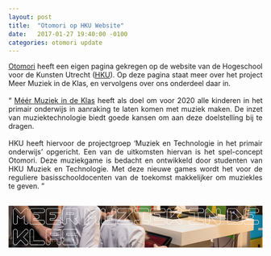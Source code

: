 ```yaml
---
layout: post
title:  "Otomori op HKU Website"
date:   2017-01-27 19:40:00 -0100
categories: otomori update
---
```


<p style="text-align:justify">
	<a href="http://www.hku.nl/Opleidingen/MuziekEnTechnologie/OverHKUMuziekEnTechnologie2/MeerMuziekInDeKlas.htm" target="blank">Otomori</a> heeft een eigen pagina gekregen op de website van de Hogeschool voor de Kunsten Utrecht (<a href="http://www.hku.nl" target="blank">HKU</a>). Op deze pagina staat meer over het project Meer Muziek in de Klas, en vervolgens over ons onderdeel daar in. <br>
	<br>
	<q>
		<a href="http://www.meermuziekindeklas.nl" target="blank">Méér Muziek in de Klas</a> heeft als doel om voor 2020 alle kinderen in het primair onderwijs in aanraking te laten komen met muziek maken. De inzet van muziektechnologie biedt goede kansen om aan deze doelstelling  bij te dragen.<br>
		<br>
		HKU heeft hiervoor de projectgroep ‘Muziek en Technologie in het primair onderwijs’ opgericht. Een van de uitkomsten hiervan is het spel-concept Otomori. Deze muziekgame is bedacht en ontwikkeld door studenten van HKU Muziek en Technologie. Met deze nieuwe games wordt het voor de reguliere basisschooldocenten van de toekomst makkelijker om muziekles te geven.
	</q>
</p>
&nbsp;

<a href="http://www.hku.nl/Opleidingen/MuziekEnTechnologie/OverHKUMuziekEnTechnologie2/MeerMuziekInDeKlas.htm" target="blank">
	<img src="/pic_hku_mmidk.png" alt="HKU Meer Muziek in de Klas banner met Tekst" width="740" height="83">
</a>

&nbsp;

&nbsp;